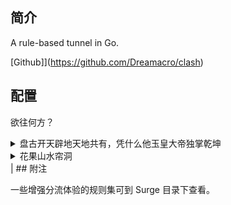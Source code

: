 ## 简介

A rule-based tunnel in Go.

[Github]](https://github.com/Dreamacro/clash)

## 配置

欲往何方？

<details>
  <summary>盘古开天辟地天地共有，凭什么他玉皇大帝独掌乾坤</summary>
  https://cdn.jsdelivr.net/gh/DivineEngine/Profiles@master/Clash/Global.yaml
</details>

<details>
  <summary>花果山水帘洞</summary>
  https://cdn.jsdelivr.net/gh/DivineEngine/Profiles@master/Clash/China.yaml
</details>                            |
## 附注

一些增强分流体验的规则集可到 Surge 目录下查看。